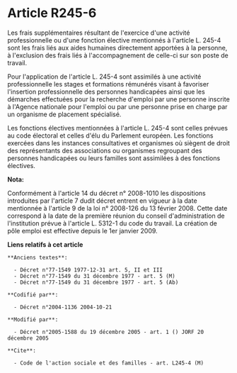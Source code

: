 # Article R245-6

Les frais supplémentaires résultant de l'exercice d'une activité professionnelle ou d'une fonction élective mentionnés à
l'article L. 245-4 sont les frais liés aux aides humaines directement apportées à la personne, à l'exclusion des frais liés à
l'accompagnement de celle-ci sur son poste de travail.

Pour l'application de l'article L. 245-4 sont assimilés à une activité professionnelle les stages et formations rémunérés
visant à favoriser l'insertion professionnelle des personnes handicapées ainsi que les démarches effectuées pour la recherche
d'emploi par une personne inscrite à l'Agence nationale pour l'emploi ou par une personne prise en charge par un organisme de
placement spécialisé.

Les fonctions électives mentionnées à l'article L. 245-4 sont celles prévues au code électoral et celles d'élu du Parlement
européen. Les fonctions exercées dans les instances consultatives et organismes où siègent de droit des représentants des
associations ou organismes regroupant des personnes handicapées ou leurs familles sont assimilées à des fonctions électives.

**Nota:**

Conformément à l'article 14 du décret n° 2008-1010 les dispositions introduites par l'article 7 dudit décret entrent en
vigueur à la date mentionnée à l'article 9 de la loi n° 2008-126 du 13 février 2008. Cette date correspond à la date de la
première réunion du conseil d'administration de l'institution prévue à l'article L. 5312-1 du code du travail. La création de
pôle emploi est effective depuis le 1er janvier 2009.

**Liens relatifs à cet article**

	**Anciens textes**:

	  - Décret n°77-1549 1977-12-31 art. 5, II et III
	  - Décret n°77-1549 du 31 décembre 1977 - art. 5 (M)
	  - Décret n°77-1549 du 31 décembre 1977 - art. 5 (Ab)

	**Codifié par**:

	  - Décret n°2004-1136 2004-10-21

	**Modifié par**:

	  - Décret n°2005-1588 du 19 décembre 2005 - art. 1 () JORF 20 décembre 2005

	**Cite**:

	  - Code de l'action sociale et des familles - art. L245-4 (M)
